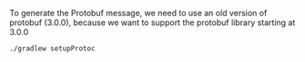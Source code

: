 To generate the Protobuf message, we need to use an old version of protobuf (3.0.0), because we want to support the protobuf library starting at 3.0.0

```
./gradlew setupProtoc
```

